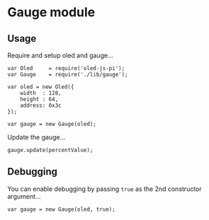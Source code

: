Gauge module
============

Usage
-----

Require and setup oled and gauge...

    var Oled     = require('oled-js-pi');
    var Gauge    = require('./lib/gauge');
    
    var oled = new Oled({
        width  : 128,
        height : 64,
        address: 0x3c
    });
    
    var gauge = new Gauge(oled);
    
Update the gauge...

    gauge.update(percentValue);
    
Debugging
---------

You can enable debugging by passing `true` as the 2nd constructor argument...

    var gauge = new Gauge(oled, true);